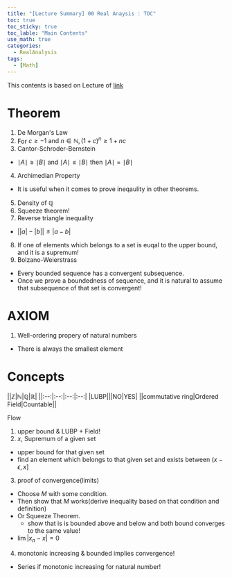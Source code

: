 ```yaml
---
title: "[Lecture Summary] 00 Real Anaysis : TOC"
toc: true
toc_sticky: true
toc_lable: "Main Contents"
use_math: true
categories:
  - RealAnalysis
tags:
  - [Math]
---
```


This contents is based on Lecture of [link](https://ocw.mit.edu/courses/18-100a-real-analysis-fall-2020/video_galleries/video-lectures/)

# Theorem

1. De Morgan's Law
2. For $c\ge -1 \mbox{ and } n\in \mathbb{N}, (1+c)^n \ge 1+nc$
3. Cantor-Schroder-Bernstein
  - $\mid A \mid \ge \mid B \mid$  and $\mid A \mid \le \mid B \mid$  then $\mid A \mid = \mid B \mid$ 
4. Archimedian Property
  - It is useful when it comes to prove ineqaulity in other theorems.
5. Density of $\mathbb{Q}$
6. Squeeze theorem!
7. Reverse triangle inequality
  - $\lvert \lvert a\rvert - \lvert b\rvert\rvert \le \lvert a-b\rvert$
8. If one of elements which belongs to a set is euqal to the upper bound, and it is a supremum!
9. Bolzano-Weierstrass
  - Every bounded sequence has a convergent subsequence.
  - Once we prove a boundedness of sequence, and it is natural to assume that subsequence of that set is convergent!

# AXIOM

1. Well-ordering propery of natural numbers
  - There is always the smallest element 


# Concepts

||$\mathbb{Z}$|$\mathbb{N}$|$\mathbb{Q}$|$\mathbb{R}$|
||:--:|:--:|:--:|:--:|
|LUBP|||NO|YES|
||commutative ring|Ordered Field|Countable||

Flow
1. upper bound & LUBP + Field!
2. $x$, Supremum of a given set 
  - upper bound for that given set 
  - find an element which belongs to that given set and exists between $(x-\epsilon,x]$
3. proof of convergence(limits)
  - Choose $M$ with some condition.
  - Then show that $M$ works(derive inequality based on that condition and definition)
  - Or Squeeze Theorem.
    - show that is is bounded above and below and both bound converges to the same value!
  - $\lim \lvert x_n - x \rvert = 0$
4. monotonic increasing & bounded implies convergence!
  - Series if monotonic increasing for natural number!

